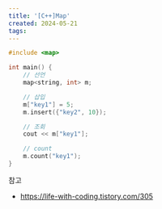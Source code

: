 ```yaml
---
title: '[C++]Map'
created: 2024-05-21
tags:
---
```


```cpp
#include <map>

int main() {
	// 선언
	map<string, int> m;

	// 삽입
	m["key1"] = 5;
	m.insert({"key2", 10});

	// 조회
	cout << m["key1"];

	// count
	m.count("key1");
}

```



참고
- https://life-with-coding.tistory.com/305